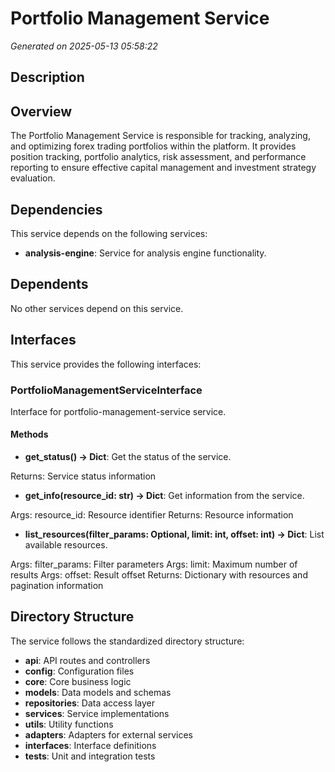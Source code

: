 # Portfolio Management Service

*Generated on 2025-05-13 05:58:22*

## Description

## Overview
The Portfolio Management Service is responsible for tracking, analyzing, and optimizing forex trading portfolios within the platform. It provides position tracking, portfolio analytics, risk assessment, and performance reporting to ensure effective capital management and investment strategy evaluation.

## Dependencies

This service depends on the following services:

- **analysis-engine**: Service for analysis engine functionality.

## Dependents

No other services depend on this service.

## Interfaces

This service provides the following interfaces:

### PortfolioManagementServiceInterface

Interface for portfolio-management-service service.

#### Methods

- **get_status() -> Dict**: Get the status of the service.

Returns:
    Service status information
- **get_info(resource_id: str) -> Dict**: Get information from the service.

Args:
    resource_id: Resource identifier
Returns:
    Resource information
- **list_resources(filter_params: Optional, limit: int, offset: int) -> Dict**: List available resources.

Args:
    filter_params: Filter parameters
Args:
    limit: Maximum number of results
Args:
    offset: Result offset
Returns:
    Dictionary with resources and pagination information

## Directory Structure

The service follows the standardized directory structure:

- **api**: API routes and controllers
- **config**: Configuration files
- **core**: Core business logic
- **models**: Data models and schemas
- **repositories**: Data access layer
- **services**: Service implementations
- **utils**: Utility functions
- **adapters**: Adapters for external services
- **interfaces**: Interface definitions
- **tests**: Unit and integration tests

